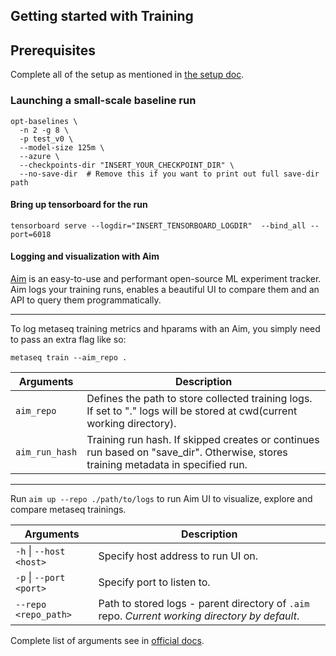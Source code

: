 ## Getting started with Training

## Prerequisites
Complete all of the setup as mentioned in [the setup doc](setup.md).

### Launching a small-scale baseline run
```
opt-baselines \
  -n 2 -g 8 \
  -p test_v0 \
  --model-size 125m \
  --azure \
  --checkpoints-dir "INSERT_YOUR_CHECKPOINT_DIR" \
  --no-save-dir  # Remove this if you want to print out full save-dir path
```
#### Bring up tensorboard for the run
```
tensorboard serve --logdir="INSERT_TENSORBOARD_LOGDIR"  --bind_all --port=6018
```

#### Logging and visualization with Aim

[Aim](https://github.com/aimhubio/aim) is an easy-to-use and performant open-source ML experiment tracker.
Aim logs your training runs, enables a beautiful UI to compare them and an API to query them programmatically.

---

To log metaseq training metrics and hparams with an Aim, you simply need to pass an extra flag like so:
```shell
metaseq train --aim_repo .
```

| Arguments | Description |
| --- | --- |
| `aim_repo` | Defines the path to store collected training logs. If set to "." logs will be stored at cwd(current working directory). |
| `aim_run_hash` | Training run hash. If skipped creates or continues run based on "save_dir". Otherwise, stores training metadata in specified run. |

---

Run `aim up --repo ./path/to/logs` to run Aim UI to visualize, explore and compare metaseq trainings.

| Arguments | Description |
| --- | --- |
| `-h` &#124; `--host <host>` | Specify host address to run UI on. |
| `-p` &#124; `--port <port>` | Specify port to listen to. |
| `--repo <repo_path>`        | Path to stored logs - parent directory of `.aim` repo. _Current working directory by default_. |

Complete list of arguments see in [official docs](https://aimstack.readthedocs.io/en/latest/refs/cli.html#up).

